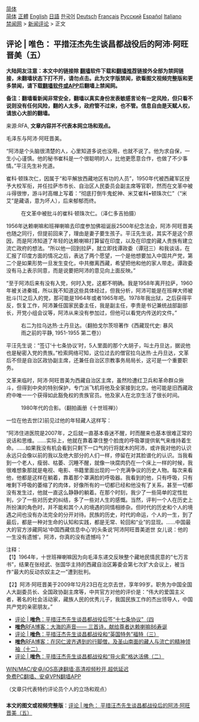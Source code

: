  <!-- 面包屑导航 --> <div class="breadcrumb"><!-- GTranslate: https://gtranslate.io/ -->  <div class="switcher notranslate">  <div class="selected">  <a href="#" onclick="return false;"> 简体</a>  </div>  <div class="option">  <a href="https://www.bannedbook.org" onclick="doGTranslate('zh-CN|zh-CN');jQuery('div.switcher div.selected a').html(jQuery(this).html());return false;" title="简体中文" class="nturl selected"> 简体</a>  <a href="https://www.bannedbook.org/zh-tw/" onclick="doGTranslate('zh-CN|zh-TW');jQuery('div.switcher div.selected a').html(jQuery(this).html());return false;" title="繁體中文" class="nturl"> 正體</a>  <a href="https://www.bannedbook.org/en/" onclick="doGTranslate('zh-CN|en');jQuery('div.switcher div.selected a').html(jQuery(this).html());return false;" title="English" class="nturl"> English</a>  <a href="https://www.bannedbook.org/ja/" onclick="doGTranslate('zh-CN|ja');jQuery('div.switcher div.selected a').html(jQuery(this).html());return false;" title="日本語" class="nturl"> 日語</a>  <a href="https://www.bannedbook.org/ko/" onclick="doGTranslate('zh-CN|ko');jQuery('div.switcher div.selected a').html(jQuery(this).html());return false;" title="한국어" class="nturl"> 한국어</a>  <a href="https://www.bannedbook.org/de/" onclick="doGTranslate('zh-CN|de');jQuery('div.switcher div.selected a').html(jQuery(this).html());return false;" title="Deutsch" class="nturl"> Deutsch</a>  <a href="https://www.bannedbook.org/fr/" onclick="doGTranslate('zh-CN|fr');jQuery('div.switcher div.selected a').html(jQuery(this).html());return false;" title="Français" class="nturl"> Français</a>  <a href="https://www.bannedbook.org/ru/" onclick="doGTranslate('zh-CN|ru');jQuery('div.switcher div.selected a').html(jQuery(this).html());return false;" title="Русский" class="nturl"> Русский</a>  <a href="https://www.bannedbook.org/es/" onclick="doGTranslate('zh-CN|es');jQuery('div.switcher div.selected a').html(jQuery(this).html());return false;" title="Español" class="nturl"> Español</a>  <a href="https://www.bannedbook.org/it/" onclick="doGTranslate('zh-CN|it');jQuery('div.switcher div.selected a').html(jQuery(this).html());return false;" title="Italiano" class="nturl"> Italiano</a>  </div>  </div>      <div class='breadcrumb-sub'><!-- Breadcrumb NavXT 6.3.0 --> <a href="https://www.bannedbook.org/" class="home">禁闻网</a> &gt; <a href="https://www.bannedbook.org/bnews/comments/" class="category">新闻评论</a> &gt; 正文</div></div><h2>评论 | 唯色： 平措汪杰先生谈昌都战役后的阿沛·阿旺晋美（五）</h2> <p class="notice"><b>大陆网友注意：本文中的链接除 <a href="https://github.com/bannedbook/fanqiang" >翻墙</a>软件下载和<a href="https://github.com/killgcd/justmysocks/blob/master/README.md">翻墙推荐</a>链接外全部为禁网链接，未翻墙状态下打不开，请勿点击。此为文字版禁闻，欲看图文视频完整版和更多禁闻，请下载<a href="https://github.com/bannedbook/fanqiang">翻墙软件或APP</a>后翻墙上禁闻网。</p><p>备注：翻墙看新闻非常安全，翻墙以真实身份发表敏感言论有一定风险，但只看不说则没有任何风险，翻的人太多，政府管不过来，也不管。信息自由是天赋人权，请放心大胆的翻墙。</b></p>  <div class="entry"> <p>来源:RFA, <strong>文章内容并不代表本网立场和观点。</strong></p> <p>&#27611;&#27901;&#19996;&#19982;&#38463;&#27803;&#183;&#38463;&#26106;&#26187;&#32654;&#12290;             </p> <p>&#8220;&#38463;&#27803;&#26159;&#20010;&#22836;&#33041;&#24456;&#28165;&#26970;&#30340;&#20154;&#65292;&#24515;&#37324;&#30693;&#36947;&#22810;&#35828;&#20063;&#27809;&#29992;&#65292;&#20063;&#23601;&#19981;&#35828;&#20102;&#12290;&#20182;&#20026;&#27714;&#33258;&#20445;&#65292;&#19968;&#29983;&#23567;&#24515;&#35880;&#24910;&#12290;&#20182;&#30340;&#31192;&#20070;&#23828;&#31185;&#26159;&#19968;&#20010;&#24456;&#32874;&#26126;&#30340;&#20154;&#65292;&#27604;&#20182;&#26356;&#24895;&#24847;&#21512;&#20316;&#65292;&#20063;&#20570;&#20102;&#19981;&#23569;&#20107;&#24773;&#12290;&#8221;&#24179;&#27754;&#20808;&#29983;&#34917;&#20805;&#36947;&#12290;</p> <p>&#23828;&#31185;&#183;&#39039;&#29664;&#27425;&#20161;&#65292;&#22240;&#23646;&#20110;&#8220;&#21644;&#24179;&#35299;&#25918;&#35199;&#34255;&#22320;&#21306;&#26377;&#21151;&#30340;&#20154;&#21592;&#8221;&#65292;1950&#24180;&#20195;&#34987;&#35199;&#34255;&#20891;&#21306;&#25480;&#20104;&#22823;&#26657;&#20891;&#34900;&#65292;&#24182;&#20219;&#25289;&#33832;&#24066;&#24066;&#38271;&#12289;&#33258;&#27835;&#21306;&#20154;&#27665;&#22996;&#21592;&#20250;&#21103;&#20027;&#24109;&#31561;&#23448;&#32844;&#65292;&#28982;&#32780;&#22312;&#25991;&#38761;&#20013;&#34987;&#26007;&#24471;&#24456;&#24808;&#65292;&#28216;&#26007;&#26102;&#39640;&#24125;&#19978;&#20889;&#30528;&#65306;&#8220;&#24443;&#24213;&#25171;&#20498;&#29275;&#39740;&#34503;&#31070;&#12289;&#31859;&#33406;&#23828;&#31185;&#8226;&#39039;&#29664;&#27425;&#20161;&#8221;&#65288;&#8220;&#31859;&#33406;&#8221;&#26159;&#34255;&#35821;&#65292;&#24847;&#20026;&#22351;&#20154;&#65289;&#65292;&#21518;&#26469;&#37057;&#37057;&#32780;&#32456;&#12290;</p>  <p><figure> <figcaption>&#22312;&#25991;&#38761;&#20013;&#34987;&#25209;&#26007;&#30340;&#23828;&#31185;&#183;&#39039;&#29664;&#27425;&#20161;&#12290;&#65288;&#27901;&#20161;&#22810;&#21513;&#25293;&#25668;&#65289;</figcaption></figure> </p> <p>1956&#24180;&#36798;&#36182;&#21895;&#22043;&#21644;&#29677;&#31109;&#21895;&#22043;&#21435;&#21360;&#24230;&#21442;&#21152;&#20315;&#31062;&#35806;&#36784;2500&#24180;&#32426;&#24565;&#27861;&#20250;&#65292;&#38463;&#27803;&#183;&#38463;&#26106;&#26187;&#32654;&#20063;&#38543;&#20043;&#21516;&#34892;&#65292;&#20294;&#25552;&#21069;&#22238;&#26469;&#20102;&#65292;&#29702;&#30001;&#26159;&#22971;&#23376;&#35201;&#29983;&#23401;&#23376;&#12290;&#24179;&#27754;&#20808;&#29983;&#35828;&#65292;&#20854;&#23454;&#19981;&#26159;&#36825;&#20010;&#21407;&#22240;&#65292;&#32780;&#26159;&#38463;&#27803;&#30693;&#36947;&#20102;&#24180;&#36731;&#30340;&#36798;&#36182;&#21895;&#22043;&#25171;&#31639;&#30041;&#22312;&#21360;&#24230;&#65292;&#20197;&#21450;&#22312;&#21360;&#24230;&#30340;&#34255;&#20154;&#36149;&#26063;&#26377;&#24314;&#31435;&#27969;&#20129;&#25919;&#24220;&#30340;&#24819;&#27861;&#12290;&#8220;&#25152;&#20197;&#20182;&#19968;&#22238;&#21040;&#25289;&#33832;&#65292;&#23601;&#31435;&#21363;&#25214;&#35885;&#25919;&#22996;&#65288;&#35885;&#20896;&#19977;&#65289;&#21644;&#25105;&#35848;&#35805;&#65292;&#22312;&#27719;&#25253;&#20102;&#21360;&#24230;&#26041;&#38754;&#30340;&#24773;&#20917;&#20043;&#21518;&#65292;&#34920;&#36798;&#20102;&#20004;&#20010;&#24895;&#26395;&#65292;&#19968;&#20010;&#26159;&#20182;&#24819;&#35201;&#21152;&#20837;&#20013;&#22269;&#20849;&#20135;&#20826;&#65292;&#31532;&#20108;&#20010;&#26159;&#22914;&#26524;&#24418;&#21183;&#19968;&#26086;&#21457;&#29983;&#21464;&#21270;&#65292;&#20013;&#20849;&#25764;&#31163;&#35199;&#34255;&#65292;&#24076;&#26395;&#25226;&#20182;&#21644;&#20182;&#30340;&#23478;&#20154;&#24102;&#36208;&#12290;&#35885;&#25919;&#22996;&#27809;&#26377;&#39532;&#19978;&#34920;&#31034;&#21516;&#24847;&#65292;&#32780;&#26159;&#35828;&#35201;&#25226;&#38463;&#27803;&#30340;&#24847;&#35265;&#21521;&#19978;&#38754;&#21453;&#26144;&#12290;&#8221;</p> <p>&#8220;&#33267;&#20110;&#38463;&#27803;&#21518;&#26469;&#26377;&#27809;&#26377;&#20837;&#20826;&#65292;&#20309;&#26102;&#20837;&#20826;&#65292;&#36825;&#37117;&#19981;&#26126;&#30830;&#12290;&#25105;&#26159;1958&#24180;&#31163;&#24320;&#25289;&#33832;&#65292;1960&#24180;&#34987;&#20851;&#36827;&#31206;&#22478;&#65292;&#25152;&#20197;&#25105;&#19981;&#30693;&#36947;&#36825;&#20123;&#20855;&#20307;&#32463;&#36807;&#65292;&#20294;&#25105;&#20998;&#26512;&#65292;&#38463;&#27803;&#21487;&#33021;&#26159;&#22312;&#29677;&#31109;&#22823;&#24072;&#34987;&#25209;&#26007;[1]&#20043;&#21518;&#20837;&#30340;&#20826;&#65292;&#37027;&#21487;&#33021;&#26159;1964&#24180;&#25110;&#32773;1965&#24180;&#21543;&#12290;1978&#24180;&#25105;&#20986;&#29425;&#65292;&#20043;&#21518;&#33719;&#24471;&#24179;&#21453;&#65292;&#24674;&#22797;&#24037;&#20316;&#65292;&#38463;&#27803;&#20860;&#20219;&#22269;&#23478;&#27665;&#22996;&#20027;&#20219;&#65292;&#25105;&#26159;&#21103;&#20027;&#20219;&#65292;&#26446;&#36149;&#26159;&#20070;&#35760;&#20860;&#32479;&#25112;&#37096;&#21103;&#37096;&#38271;&#65292;&#24320;&#20826;&#23567;&#32452;&#20250;&#35758;&#31561;&#65292;&#38463;&#27803;&#20174;&#26469;&#27809;&#26377;&#21442;&#21152;&#36807;&#65292;&#20294;&#20182;&#21487;&#20197;&#30475;&#20826;&#20869;&#20256;&#36865;&#30340;&#25991;&#20214;&#12290;&#8221;</p> <p><figure> <figcaption>&#21491;&#20108;&#20026;&#25289;&#20044;&#36798;&#28909;&#183;&#22303;&#20025;&#26086;&#36798;&#12290;&#65288;&#32763;&#25293;&#25096;&#23572;&#33576;&#22374;&#33879;&#20316;&#12298;&#35199;&#34255;&#29616;&#20195;&#21490;: &#26292;&#39118;&#38632;&#20043;&#21069;&#30340;&#24179;&#38745;, 1951-1955 &#31532;&#20108;&#21367;&#12299;&#65289;</figcaption></figure> </p>  <p>&#24179;&#27754;&#20808;&#29983;&#35828;&#65306;&#8220;&#31614;&#35746;&#8216;&#21313;&#19971;&#26465;&#21327;&#35758;&#8217;&#26102;&#65292;5&#20154;&#37324;&#38754;&#30340;&#37027;&#20010;&#22823;&#32993;&#23376;&#65292;&#21483;&#22303;&#20025;&#26086;&#36798;&#65292;&#25454;&#35828;&#20182;&#20063;&#26159;&#31192;&#23494;&#20837;&#20826;&#30340;&#36149;&#26063;&#12290;&#8221;&#26816;&#32034;&#32593;&#32476;&#21487;&#30693;&#65292;&#36825;&#20301;&#36807;&#21435;&#30340;&#20711;&#23448;&#25289;&#20044;&#36798;&#28909;&#183;&#22303;&#20025;&#26086;&#36798;&#65292;&#25991;&#38761;&#21518;&#19981;&#20294;&#26159;&#33258;&#27835;&#21306;&#25919;&#21327;&#21103;&#20027;&#24109;&#65292;&#36824;&#20860;&#20219;&#33258;&#27835;&#21306;&#23447;&#25945;&#20107;&#21153;&#23616;&#23616;&#38271;&#65292;&#36825;&#21487;&#26159;&#19968;&#20010;&#37325;&#35201;&#32844;&#21153;&#12290;</p> <p>&#25991;&#38761;&#26469;&#20020;&#26102;&#65292;&#38463;&#27803;&#183;&#38463;&#26106;&#26187;&#32654;&#20026;&#35199;&#34255;&#33258;&#27835;&#21306;&#20027;&#24109;&#65292;&#34429;&#28982;&#38505;&#36973;&#32418;&#21355;&#20853;&#21644;&#38761;&#21629;&#32676;&#20247;&#25578;&#26007;&#65292;&#20294;&#24471;&#21040;&#20013;&#22830;&#30340;&#29305;&#21035;&#20445;&#25252;&#65292;&#19987;&#38376;&#27966;&#39134;&#26426;&#23558;&#20182;&#21450;&#20840;&#23478;&#25509;&#21040;&#21271;&#20140;&#12290;&#20182;&#21487;&#33021;&#26159;&#26087;&#35199;&#34255;&#25919;&#24220;&#20013;&#21807;&#19968;&#19968;&#20010;&#33719;&#24471;&#22914;&#27492;&#35905;&#20813;&#26435;&#30340;&#36149;&#26063;&#23448;&#21592;&#12290;&#20182;&#21450;&#23478;&#20154;&#22312;&#21271;&#20140;&#29983;&#27963;&#20102;&#24456;&#38271;&#26102;&#38388;&#12290;</p> <p><figure> <figcaption>1980&#24180;&#20195;&#30340;&#21512;&#24433;&#12290;&#65288;&#32763;&#25293;&#30011;&#20876;&#12298;&#21313;&#19990;&#29677;&#31109;&#12299;&#65289;</figcaption></figure> </p> <p>&#19968;&#20301;&#22312;&#20182;&#21435;&#19990;[2]&#21069;&#35265;&#36807;&#20182;&#30340;&#24180;&#36731;&#34255;&#20154;&#36825;&#26679;&#20889;&#65306;</p>  <p>&#8220;&#38463;&#27803;&#20303;&#36827;&#21307;&#38498;&#26159;2007&#24180;&#65292;&#20043;&#21518;&#23601;&#19968;&#30452;&#22522;&#26412;&#26127;&#36855;&#19981;&#37266;&#65292;&#26102;&#32780;&#37266;&#26469;&#20063;&#22522;&#26412;&#24456;&#38590;&#27491;&#24120;&#30340;&#35828;&#35805;&#21644;&#24605;&#32500;&#12290;&#8230;&#8230;&#23454;&#38469;&#19978;&#65292;&#20182;&#23601;&#22312;&#38752;&#30528;&#32617;&#20303;&#25972;&#20010;&#33080;&#24222;&#30340;&#21628;&#21560;&#32617;&#25552;&#20379;&#27687;&#27668;&#26469;&#32500;&#25345;&#30528;&#29983;&#21629;&#12290;&#8230;&#8230;&#22914;&#26524;&#25105;&#27809;&#26377;&#26426;&#20250;&#30475;&#21040;&#21482;&#21097;&#19979;&#19968;&#21475;&#27668;&#30340;&#34892;&#23558;&#23601;&#26408;&#30340;&#38463;&#27803;&#65292;&#25110;&#35768;&#25105;&#23545;&#20182;&#30340;&#35748;&#35782;&#27704;&#36828;&#21482;&#20250;&#20687;&#20197;&#21069;&#30340;&#25105;&#20197;&#21450;&#32477;&#22823;&#37096;&#20998;&#30340;&#20154;&#20204;&#19968;&#26679;&#65292;&#20572;&#30041;&#22312;&#23545;&#20854;&#33080;&#35889;&#21270;&#30340;&#35748;&#35782;&#12290;&#24403;&#25105;&#30475;&#21040;&#19968;&#20010;&#32769;&#20154;&#65292;&#30246;&#24369;&#12289;&#26543;&#33806;&#12289;&#27785;&#30561;&#19981;&#37266;&#65292;&#23601;&#20687;&#19968;&#22359;&#33104;&#32905;&#25172;&#22312;&#19968;&#20010;&#24202;&#19978;&#19968;&#26679;&#30340;&#26102;&#20505;&#65292;&#25105;&#24456;&#38590;&#24819;&#35937;&#37027;&#23601;&#26159;&#30005;&#35270;&#12289;&#30005;&#24433;&#12289;&#20070;&#31821;&#37324;&#38754;&#20986;&#29616;&#30340;&#19968;&#20010;&#20805;&#28385;&#20105;&#35758;&#30340;&#21382;&#21490;&#20154;&#29289;&#12290;&#27599;&#27425;&#26469;&#30475;&#20182;&#65292;&#20182;&#37117;&#26159;&#36825;&#26679;&#22312;&#36538;&#30528;&#65292;&#38752;&#30528;&#37027;&#20010;&#32617;&#28385;&#33080;&#30340;&#21628;&#21560;&#22120;&#12290;&#25105;&#30475;&#21040;&#30340;&#20182;&#65292;&#21482;&#26377;&#21628;&#21560;&#65292;&#21482;&#26377;&#21807;&#21097;&#19979;&#21628;&#21560;&#30340;&#33806;&#32553;&#20102;&#30340;&#32905;&#20307;&#65292;&#22909;&#20687;&#25152;&#26377;&#30340;&#19968;&#20999;&#37117;&#24050;&#32463;&#21644;&#20182;&#27809;&#26377;&#20102;&#20851;&#31995;&#65292;&#29978;&#33267;&#19968;&#20999;&#37117;&#27809;&#26377;&#21457;&#29983;&#36807;&#65292;&#20182;&#23601;&#19968;&#30452;&#36825;&#20040;&#38745;&#38745;&#30340;&#36538;&#30528;&#12290;&#22312;&#37027;&#20010;&#26102;&#21051;&#65292;&#25105;&#23569;&#20102;&#19968;&#20123;&#31616;&#21333;&#30340;&#23450;&#24615;&#25209;&#21028;&#65292;&#23569;&#20102;&#19968;&#20123;&#23545;&#21382;&#21490;&#30340;&#32416;&#32467;&#65292;&#22810;&#20102;&#19968;&#20123;&#23545;&#20154;&#29983;&#30340;&#24863;&#24936;&#12290;&#24403;&#28982;&#65292;&#35780;&#21028;&#19968;&#20010;&#20154;&#22312;&#21382;&#21490;&#19978;&#25152;&#25198;&#28436;&#30340;&#35282;&#33394;&#26102;&#65292;&#24182;&#19981;&#33021;&#21644;&#20854;&#20010;&#20154;&#30340;&#22659;&#36935;&#30340;&#21516;&#24773;&#30456;&#25530;&#26434;&#12290;&#20294;&#26102;&#20195;&#30340;&#21382;&#21490;&#21644;&#20010;&#20154;&#30340;&#22659;&#36935;&#20043;&#38388;&#20063;&#27809;&#26377;&#21150;&#27861;&#23436;&#20840;&#30340;&#20998;&#24320;&#23545;&#24453;&#12290;&#27665;&#26063;&#30340;&#21382;&#21490;&#65292;&#26102;&#20195;&#30340;&#21629;&#36816;&#65292;&#20010;&#20154;&#30340;&#19968;&#29983;&#65292;&#21040;&#20102;&#26368;&#21518;&#65292;&#37117;&#26159;&#19968;&#31181;&#23545;&#29983;&#21629;&#30340;&#35748;&#30693;&#21644;&#23454;&#36341;&#65292;&#37117;&#26159;&#26080;&#24120;&#12289;&#36718;&#22238;&#21644;&#8220;&#19994;&#8221;&#30340;&#26174;&#29616;&#12290;&#8230;&#8230;&#20013;&#22269;&#26368;&#22823;&#30340;&#23448;&#26041;&#28041;&#34255;&#32593;&#31449;&#8216;&#20013;&#22269;&#35199;&#34255;&#20449;&#24687;&#20013;&#24515;&#8217;&#30340;&#22836;&#26465;&#35828;&#8216;&#38463;&#27803;&#38463;&#26106;&#26187;&#32654;&#36893;&#19990; &#22899;&#20799;&#35828;&#65306;&#20182;&#30340;&#19968;&#29983;&#27809;&#26377;&#36951;&#25022;&#8217;&#12290;&#38463;&#27803;&#65292;&#20320;&#30495;&#30340;&#27809;&#26377;&#36951;&#25022;&#21527;&#65311;&#8221;</p> <p>&#27880;&#37322;&#65306;<br />&#12304;1&#12305;1964&#24180;&#65292;&#21313;&#19990;&#29677;&#31109;&#21895;&#22043;&#22240;&#20026;&#21521;&#27611;&#27901;&#19996;&#36882;&#20132;&#21453;&#26144;&#25972;&#20010;&#34255;&#22320;&#27665;&#24773;&#27665;&#24847;&#30340;&#8220;&#19971;&#19975;&#35328;&#20070;&#8221;&#65292;&#32467;&#26524;&#22312;&#24352;&#32463;&#27494;&#12289;&#24352;&#22269;&#21326;&#20027;&#25345;&#30340;&#35199;&#34255;&#33258;&#27835;&#21306;&#31609;&#22996;&#20250;&#31532;&#19971;&#27425;&#25193;&#22823;&#20250;&#35758;&#19978;&#65292;&#34987;&#24403;&#20316;&#8220;&#26368;&#22823;&#30340;&#21453;&#21160;&#20892;&#22900;&#20027;&#20043;&#19968;&#8221;&#36973;&#21040;&#25209;&#21028;&#12290;</p> <p>&#12304;2&#12305;&#38463;&#27803;&#183;&#38463;&#26106;&#26187;&#32654;&#20110;2009&#24180;12&#26376;23&#26085;&#22312;&#21271;&#20140;&#21435;&#19990;&#65292;&#20139;&#24180;99&#23681;&#12290;&#32844;&#21153;&#20026;&#20013;&#22269;&#20840;&#22269;&#20154;&#22823;&#21103;&#22996;&#21592;&#38271;&#12289;&#20840;&#22269;&#25919;&#21327;&#21103;&#20027;&#24109;&#31561;&#65292;&#20013;&#20849;&#23448;&#26041;&#23545;&#20182;&#30340;&#35780;&#20215;&#26159;&#65306;&#8220;&#20255;&#22823;&#30340;&#29233;&#22269;&#20027;&#20041;&#32773;&#65292;&#33879;&#21517;&#30340;&#31038;&#20250;&#27963;&#21160;&#23478;&#65292;&#34255;&#26063;&#20154;&#27665;&#30340;&#20248;&#31168;&#20799;&#23376;&#65292;&#25105;&#22269;&#27665;&#26063;&#24037;&#20316;&#30340;&#26480;&#20986;&#39046;&#23548;&#20154;&#65292;&#20013;&#22269;&#20849;&#20135;&#20826;&#30340;&#20146;&#23494;&#26379;&#21451;&#12290;&#8221;</p> <ul class='op-related-articles' title='相关阅读'> <li><a href='https://www.bannedbook.org/bnews/comments/20210717/1588657.html' target='_blank'>评论 | <b>唯色</b>：平措汪杰先生谈昌都战役后签“十七条协议”（四</a></li> <li><a href='https://www.bannedbook.org/bnews/comments/20210706/1581799.html' target='_blank'><b>唯色</b>RFA博客：大海的声音—— 三首诗，献给尊者达赖喇嘛86寿诞</a></li> <li><a href='https://www.bannedbook.org/bnews/comments/20210629/1576299.html' target='_blank'>评论 | <b>唯色</b>：平措汪杰先生谈昌都战役和“英国特务”福特（三）</a></li> <li><a href='https://www.bannedbook.org/bnews/comments/20210623/1572440.html' target='_blank'><b>唯色</b>RFA博客：在冈仁波齐遇到的行脚僧，及圣山南面的藏人与流亡的精神领袖（十二）</a></li> <li><a href='https://www.bannedbook.org/bnews/comments/20210614/1566402.html' target='_blank'>评论 | <b>唯色</b>：平措汪杰先生谈昌都战役和“导火索”格达活佛（二）</a></li> </ul> <p class="texttj"> <a href="https://github.com/bannedbook/fanqiang/wiki/V2ray%E6%9C%BA%E5%9C%BA" target="_blank">WIN/MAC/安卓/iOS高速翻墙:高清视频秒开,超低延迟</a><br/> <a href="https://github.com/bannedbook/fanqiang/wiki/%E7%A6%81%E9%97%BB%E7%BD%91%E5%AE%89%E5%8D%93%E7%BF%BB%E5%A2%99%E6%96%B0%E9%97%BBAPP" target="_blank">免费PC翻墙、安卓VPN翻墙APP</a></p> <p>&#65288;&#25991;&#31456;&#21482;&#20195;&#34920;&#29305;&#32422;&#35780;&#35770;&#21592;&#20010;&#20154;&#30340;&#31435;&#22330;&#21644;&#35266;&#28857;&#65289;</p><a name='sharetosocial'></a>  <div style="margin-bottom:5px;padding-bottom:5px;clear:both"> <div id="archive-pix-1" class="banner-ads"> <!-- AuctionX Display platform tag START --> <div id="26318x728x90x621x_ADSLOT2" clicktrack="%%CLICK_URL_ESC%%"></div> <!-- AuctionX Display platform tag END --> </div> <div id="archive-pix-2" class="banner-ads"> <!-- AuctionX Display platform tag START --> <div id="26315x300x250x621x_ADSLOT2" clicktrack="%%CLICK_URL_ESC%%"></div> <!-- AuctionX Display platform tag END --> </div> </div>  <div id="archive-pix-1" class="banner-ads"> <!-- AuctionX Display platform tag START --> <div id="26318x728x90x621x_ADSLOT3" clicktrack="%%CLICK_URL_ESC%%"></div> <!-- AuctionX Display platform tag END --> </div> <div><b>本文的图文或视频完整版</b>：<a href='https://www.bannedbook.org/bnews/comments/20210727/1595256.html'>评论 | 唯色： 平措汪杰先生谈昌都战役后的阿沛·阿旺晋美（五）</a></div>  </div><!--END ENTRY--> 